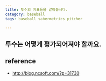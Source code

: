 ```yaml
---
title: 투수의 지표들을 알아봅시다.
category: baseball 
tags: baseball sabermetrics pitcher

---
```


## 투수는 어떻게 평가되어져야 할까요. 

## reference 

- <http://blog.ncsoft.com/?p=31730>